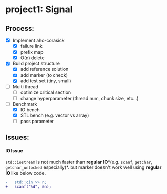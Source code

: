 # project1: Signal

## Process:
- [x] Implement aho-corasick
    - [x] failure link
    - [x] prefix map
    - [x] O(n) delete
- [x] Build project structure
    - [x] add reference solution
    - [x] add marker (to check)
    - [x] add test set (tiny, small)
- [ ] Multi thread
    - [ ] optimize critical section
    - [ ] change hyperparameter (thread num, chunk size, etc...)
- [ ] Benchmark
    - [x] IO bench
    - [x] STL bench (e.g. vector vs array)
    - [ ] pass parameter

## Issues:

#### IO Issue
`std::iostream` is not much faster than **regular IO***(e.g. `scanf`, `getchar`, `getchar_unlocked` especially)*.
but marker doesn't work well using **regular IO** like below code.
```diff
-   std::cin >> n;
+   scanf("%d", &n);
```
